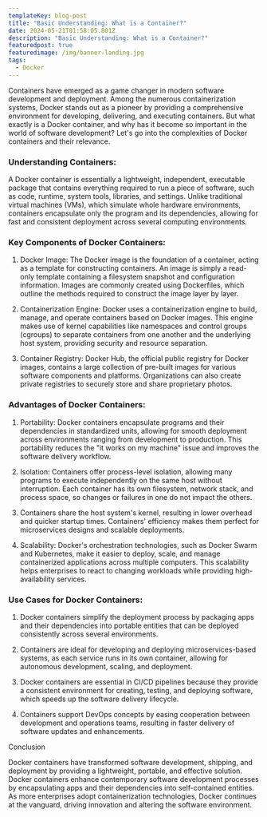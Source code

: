 ```yaml
---
templateKey: blog-post
title: "Basic Understanding: What is a Container?"
date: 2024-05-21T01:58:05.801Z
description: "Basic Understanding: What is a Container?"
featuredpost: true
featuredimage: /img/banner-landing.jpg
tags:
  - Docker
---
```

<!--StartFragment-->

Containers have emerged as a game changer in modern software development and deployment. Among the numerous containerization systems, Docker stands out as a pioneer by providing a comprehensive environment for developing, delivering, and executing containers. But what exactly is a Docker container, and why has it become so important in the world of software development? Let's go into the complexities of Docker containers and their relevance.

### Understanding Containers:

A Docker container is essentially a lightweight, independent, executable package that contains everything required to run a piece of software, such as code, runtime, system tools, libraries, and settings. Unlike traditional virtual machines (VMs), which simulate whole hardware environments, containers encapsulate only the program and its dependencies, allowing for fast and consistent deployment across several computing environments.

### Key Components of Docker Containers:

1. Docker Image: The Docker image is the foundation of a container, acting as a template for constructing containers. An image is simply a read-only template containing a filesystem snapshot and configuration information. Images are commonly created using Dockerfiles, which outline the methods required to construct the image layer by layer.



2. Containerization Engine: Docker uses a containerization engine to build, manage, and operate containers based on Docker images. This engine makes use of kernel capabilities like namespaces and control groups (cgroups) to separate containers from one another and the underlying host system, providing security and resource separation.



3. Container Registry: Docker Hub, the official public registry for Docker images, contains a large collection of pre-built images for various software components and platforms. Organizations can also create private registries to securely store and share proprietary photos.

### Advantages of Docker Containers:

1. Portability: Docker containers encapsulate programs and their dependencies in standardized units, allowing for smooth deployment across environments ranging from development to production. This portability reduces the "it works on my machine" issue and improves the software delivery workflow.



2. Isolation: Containers offer process-level isolation, allowing many programs to execute independently on the same host without interruption. Each container has its own filesystem, network stack, and process space, so changes or failures in one do not impact the others.
3. Containers share the host system's kernel, resulting in lower overhead and quicker startup times. Containers' efficiency makes them perfect for microservices designs and scalable deployments.



4. Scalability: Docker's orchestration technologies, such as Docker Swarm and Kubernetes, make it easier to deploy, scale, and manage containerized applications across multiple computers. This scalability helps enterprises to react to changing workloads while providing high-availability services.

### Use Cases for Docker Containers:

1. Docker containers simplify the deployment process by packaging apps and their dependencies into portable entities that can be deployed consistently across several environments.



2. Containers are ideal for developing and deploying microservices-based systems, as each service runs in its own container, allowing for autonomous development, scaling, and deployment.



3. Docker containers are essential in CI/CD pipelines because they provide a consistent environment for creating, testing, and deploying software, which speeds up the software delivery lifecycle.



4. Containers support DevOps concepts by easing cooperation between development and operations teams, resulting in faster delivery of software updates and enhancements.



Conclusion



Docker containers have transformed software development, shipping, and deployment by providing a lightweight, portable, and effective solution. Docker containers enhance contemporary software development processes by encapsulating apps and their dependencies into self-contained entities. As more enterprises adopt containerization technologies, Docker continues at the vanguard, driving innovation and altering the software environment.



<!--EndFragment-->